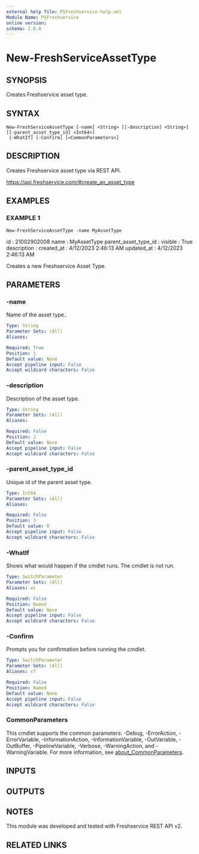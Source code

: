 ```yaml
---
external help file: PSFreshservice-help.xml
Module Name: PSFreshservice
online version:
schema: 2.0.0
---
```


# New-FreshServiceAssetType

## SYNOPSIS
Creates Freshservice asset type.

## SYNTAX

```
New-FreshServiceAssetType [-name] <String> [[-description] <String>] [[-parent_asset_type_id] <Int64>]
 [-WhatIf] [-Confirm] [<CommonParameters>]
```

## DESCRIPTION
Creates Freshservice asset type via REST API.

https://api.freshservice.com/#create_an_asset_type

## EXAMPLES

### EXAMPLE 1
```
New-FreshServiceAssetType -name MyAssetType
```

id                   : 21002902008
name                 : MyAssetType
parent_asset_type_id :
visible              : True
description          :
created_at           : 4/12/2023 2:46:13 AM
updated_at           : 4/12/2023 2:46:13 AM

Creates a new Freshservice Asset Type.

## PARAMETERS

### -name
Name of the asset type..

```yaml
Type: String
Parameter Sets: (All)
Aliases:

Required: True
Position: 1
Default value: None
Accept pipeline input: False
Accept wildcard characters: False
```

### -description
Description of the asset type.

```yaml
Type: String
Parameter Sets: (All)
Aliases:

Required: False
Position: 2
Default value: None
Accept pipeline input: False
Accept wildcard characters: False
```

### -parent_asset_type_id
Unique id of the parent asset type.

```yaml
Type: Int64
Parameter Sets: (All)
Aliases:

Required: False
Position: 3
Default value: 0
Accept pipeline input: False
Accept wildcard characters: False
```

### -WhatIf
Shows what would happen if the cmdlet runs.
The cmdlet is not run.

```yaml
Type: SwitchParameter
Parameter Sets: (All)
Aliases: wi

Required: False
Position: Named
Default value: None
Accept pipeline input: False
Accept wildcard characters: False
```

### -Confirm
Prompts you for confirmation before running the cmdlet.

```yaml
Type: SwitchParameter
Parameter Sets: (All)
Aliases: cf

Required: False
Position: Named
Default value: None
Accept pipeline input: False
Accept wildcard characters: False
```

### CommonParameters
This cmdlet supports the common parameters: -Debug, -ErrorAction, -ErrorVariable, -InformationAction, -InformationVariable, -OutVariable, -OutBuffer, -PipelineVariable, -Verbose, -WarningAction, and -WarningVariable. For more information, see [about_CommonParameters](http://go.microsoft.com/fwlink/?LinkID=113216).

## INPUTS

## OUTPUTS

## NOTES
This module was developed and tested with Freshservice REST API v2.

## RELATED LINKS
